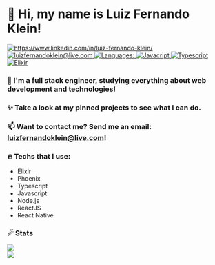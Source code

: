 # 👋 Hi, my name is Luiz Fernando Klein!
<p align="left">
  <a href="https://www.linkedin.com/in/luiz-fernando-klein/">
    <img alt="https://www.linkedin.com/in/luiz-fernando-klein/" src="https://img.shields.io/badge/Luiz%20Fernando-8E54E9?style=flat-square&logo=linkedin&logoColor=white" />
  </a>
  <a href="mailto:luizfernandoklein@live.com">
    <img alt="luizfernandoklein@live.com" src="https://img.shields.io/badge/luizfernandoklein@live.com-8E54E9?style=flat-square&logo=gmail&logoColor=white" />
  </a>
  <a href="#">
    <img alt="Languages:" src="https://img.shields.io/badge/Languages:-8E54E9?style=flat-square&logoColor=white" />
  </a>
  <a href="#">
    <img alt="Javacript" src="https://img.shields.io/badge/-8E54E9?style=flat-square&logo=javascript&logoColor=white" />
  </a>
  <a href="#">
    <img alt="Typescript" src="https://img.shields.io/badge/-8E54E9?style=flat-square&logo=typescript&logoColor=white" />
  </a>
  <a href="#">
    <img alt="Elixir" src="https://img.shields.io/badge/-8E54E9?style=flat-square&logo=elixir&logoColor=white" />
  </a>
</p>

### 🔭 I'm a full stack engineer, studying everything about web development and technologies!

### ✨ Take a look at my pinned projects to see what I can do.

### 📫 Want to contact me? Send me an email: **luizfernandoklein@live.com**!

### 🔥 Techs that I use:

- Elixir
- Phoenix
- Typescript
- Javascript
- Node.js
- ReactJS
- React Native

### ☄ Stats

<a href="#">
  <img src="https://github-readme-stats.vercel.app/api?username=LuizFerK&bg_color=45,4776E6,8E54E9&text_color=fff&title_color=fff&border_radius=10" />
</a>
<br />
<a href="#">
  <img src="https://github-readme-stats.vercel.app/api/top-langs/?username=LuizFerK&hide=Java&layout=compact&bg_color=45,4776E6,8E54E9&text_color=fff&title_color=fff&border_radius=10" />
</a>
